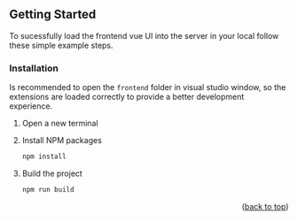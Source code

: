 <!-- Improved compatibility of back to top link: See: https://github.com/othneildrew/Best-README-Template/pull/73 -->
<a id="readme-top"></a>

<!-- GETTING STARTED -->
## Getting Started
To sucessfully load the frontend vue UI into the server in your local follow these simple example steps.

### Installation
Is recommended to open the `frontend` folder in visual studio window, so the extensions are loaded correctly to provide a better development experience.

1. Open a new terminal
2. Install NPM packages

   ```sh
   npm install
   ```

3. Build the project

   ```sh
   npm run build
   ```

<p align="right">(<a href="#readme-top">back to top</a>)</p>
